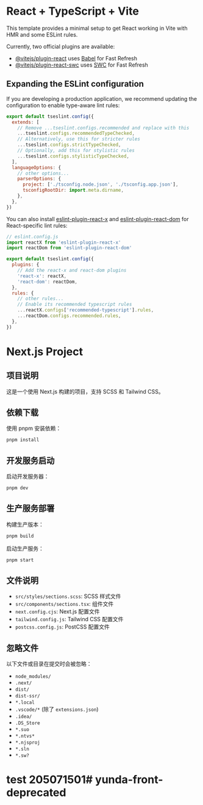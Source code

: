 # React + TypeScript + Vite

This template provides a minimal setup to get React working in Vite with HMR and some ESLint rules.

Currently, two official plugins are available:

- [@vitejs/plugin-react](https://github.com/vitejs/vite-plugin-react/blob/main/packages/plugin-react) uses [Babel](https://babeljs.io/) for Fast Refresh
- [@vitejs/plugin-react-swc](https://github.com/vitejs/vite-plugin-react/blob/main/packages/plugin-react-swc) uses [SWC](https://swc.rs/) for Fast Refresh

## Expanding the ESLint configuration

If you are developing a production application, we recommend updating the configuration to enable type-aware lint rules:

```js
export default tseslint.config({
  extends: [
    // Remove ...tseslint.configs.recommended and replace with this
    ...tseslint.configs.recommendedTypeChecked,
    // Alternatively, use this for stricter rules
    ...tseslint.configs.strictTypeChecked,
    // Optionally, add this for stylistic rules
    ...tseslint.configs.stylisticTypeChecked,
  ],
  languageOptions: {
    // other options...
    parserOptions: {
      project: ['./tsconfig.node.json', './tsconfig.app.json'],
      tsconfigRootDir: import.meta.dirname,
    },
  },
})
```

You can also install [eslint-plugin-react-x](https://github.com/Rel1cx/eslint-react/tree/main/packages/plugins/eslint-plugin-react-x) and [eslint-plugin-react-dom](https://github.com/Rel1cx/eslint-react/tree/main/packages/plugins/eslint-plugin-react-dom) for React-specific lint rules:

```js
// eslint.config.js
import reactX from 'eslint-plugin-react-x'
import reactDom from 'eslint-plugin-react-dom'

export default tseslint.config({
  plugins: {
    // Add the react-x and react-dom plugins
    'react-x': reactX,
    'react-dom': reactDom,
  },
  rules: {
    // other rules...
    // Enable its recommended typescript rules
    ...reactX.configs['recommended-typescript'].rules,
    ...reactDom.configs.recommended.rules,
  },
})
```

# Next.js Project

## 项目说明

这是一个使用 Next.js 构建的项目，支持 SCSS 和 Tailwind CSS。

## 依赖下载

使用 pnpm 安装依赖：

```bash
pnpm install
```

## 开发服务启动

启动开发服务器：

```bash
pnpm dev
```

## 生产服务部署

构建生产版本：

```bash
pnpm build
```

启动生产服务：

```bash
pnpm start
```

## 文件说明

- `src/styles/sections.scss`: SCSS 样式文件
- `src/components/sections.tsx`: 组件文件
- `next.config.cjs`: Next.js 配置文件
- `tailwind.config.js`: Tailwind CSS 配置文件
- `postcss.config.js`: PostCSS 配置文件

## 忽略文件

以下文件或目录在提交时会被忽略：

- `node_modules/`
- `.next/`
- `dist/`
- `dist-ssr/`
- `*.local`
- `.vscode/*` (除了 `extensions.json`)
- `.idea/`
- `.DS_Store`
- `*.suo`
- `*.ntvs*`
- `*.njsproj`
- `*.sln`
- `*.sw?`

# test 205071501# yunda-front-deprecated
